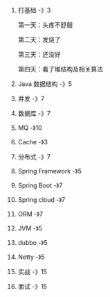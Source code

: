1. 打基础							-》3

   第一天：头疼不舒服

   第二天：发烧了

   第三天：还没好

   第四天：看了堆结构及相关算法

2. Java 数据结构                -》5

3. 并发                                -》7

4. 数据库                            -》7

5. MQ                                 -》10

6. Cache                            -》3

7. 分布式                           -》7

8. Spring  Framework     -》5

9. Spring Boot                 -》7

10. Spring cloud                -》7

11. ORM                              -》7

12. JVM                                -》5

13. dubbo                           -》5

14. Netty                             -》5

15. 实战                               -》15

16. 面试                               -》15
